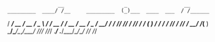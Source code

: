                     __                   _                  __
    _________  ____/ /__     _________  (_)___  ____  ___  / /______
   / ___/ __ \/ __  / _ \   / ___/ __ \/ / __ \/ __ \/ _ \/ __/ ___/
  / /__/ /_/ / /_/ /  __/  (__  ) / / / / /_/ / /_/ /  __/ /_(__  )
  \___/\____/\__,_/\___/  /____/_/ /_/_/ .___/ .___/\___/\__/____/
                                      /_/   /_/
